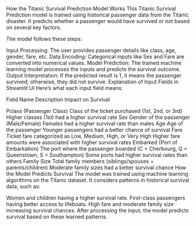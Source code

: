  How the Titanic Survival Prediction Model Works
This Titanic Survival Prediction model is trained using historical passenger data from the Titanic disaster. It predicts whether a passenger would have survived or not based on several key factors.

The model follows these steps:

Input Processing: The user provides passenger details like class, age, gender, fare, etc.
Data Encoding: Categorical inputs like Sex and Fare are converted into numerical values.
Model Prediction: The trained machine learning model processes the inputs and predicts the survival outcome.
Output Interpretation: If the predicted result is 1, it means the passenger survived; otherwise, they did not survive.
 Explanation of Input Fields in Streamlit UI
Here’s what each input field means:

Field Name	Description	Impact on Survival

Pclass (Passenger Class)	Class of the ticket purchased (1st, 2nd, or 3rd)	Higher classes (1st) had a higher survival rate
Sex	Gender of the passenger (Male/Female)	Females had a higher survival rate than males
Age	Age of the passenger	Younger passengers had a better chance of survival
Fare	Ticket fare categorized as Low, Medium, High, or Very High	Higher fare amounts were associated with higher survival rates
Embarked (Port of Embarkation)	The port where the passenger boarded (C = Cherbourg, Q = Queenstown, S = Southampton)	Some ports had higher survival rates than others
Family Size	Total family members (siblings/spouses + parents/children)	Moderate family sizes had a better survival chance
 How the Model Predicts Survival
The model was trained using machine learning algorithms on the Titanic dataset. It considers patterns in historical survival data, such as:

Women and children having a higher survival rate.
First-class passengers having better access to lifeboats.
High fare and moderate family size increasing survival chances.
After processing the input, the model predicts survival based on these learned patterns.
